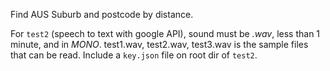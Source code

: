 Find AUS Suburb and postcode by distance.

For `test2` (speech to text with google API), sound must be *.wav*, less than 1 minute, and in *MONO*. test1.wav, test2.wav, test3.wav is the sample files that can be read. Include a `key.json` file on root dir of `test2`.
